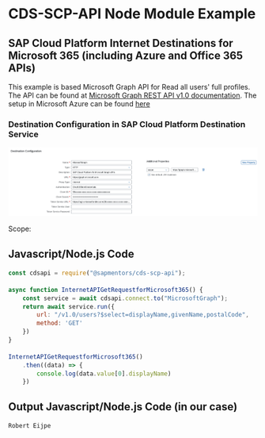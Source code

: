 # CDS-SCP-API Node Module Example

## SAP Cloud Platform Internet Destinations for Microsoft 365 (including Azure and Office 365 APIs) 
This example is based Microsoft Graph API for Read all users' full profiles. 
The API can be found at [Microsoft Graph REST API v1.0 documentation](https://docs.microsoft.com/en-us/graph/api/user-list?view=graph-rest-1.0&tabs=http).
The setup in Microsoft Azure can be found [here](AzureMSGraphConfiguration.md)

### Destination Configuration in SAP Cloud Platform Destination Service

![Destination Configuration](./pictures/DestinationInternetForMicrosoft365.png)


Scope:

## Javascript/Node.js Code
```javascript
const cdsapi = require("@sapmentors/cds-scp-api");

async function InternetAPIGetRequestforMicrosoft365() {
	const service = await cdsapi.connect.to("MicrosoftGraph");
	return await service.run({
		url: "/v1.0/users?$select=displayName,givenName,postalCode",
		method: 'GET'
	})
}

InternetAPIGetRequestforMicrosoft365()
	.then((data) => {
		console.log(data.value[0].displayName)
	})
```
## Output Javascript/Node.js Code (in our case)
```javascript
Robert Eijpe
```
